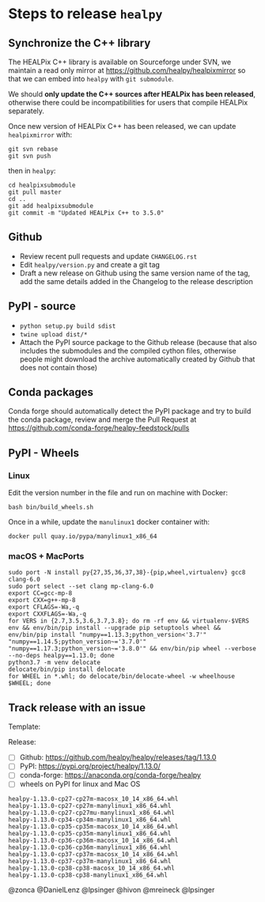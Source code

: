 # Steps to release `healpy`

## Synchronize the C++ library

The HEALPix C++ library is available on Sourceforge under SVN, we maintain a read only mirror at <https://github.com/healpy/healpixmirror> so that we can embed into `healpy` with `git submodule`.

We should **only update the C++ sources after HEALPix has been released**, otherwise there could be incompatibilities for users that compile HEALPix separately.

Once new version of HEALPix C++ has been released, we can update `healpixmirror` with:

    git svn rebase
    git svn push

then in `healpy`:

    cd healpixsubmodule
    git pull master
    cd ..
    git add healpixsubmodule
    git commit -m "Updated HEALPix C++ to 3.5.0"

## Github

* Review recent pull requests and update `CHANGELOG.rst`
* Edit `healpy/version.py` and create a git tag
* Draft a new release on Github using the same version name of the tag, add the same details added in the Changelog to the release description

## PyPI - source

* `python setup.py build sdist`
* `twine upload dist/*`
* Attach the PyPI source package to the Github release (because that also includes the submodules and the compiled cython files, otherwise people might download the archive automatically created by Github that does not contain those)

## Conda packages

Conda forge should automatically detect the PyPI package and try to build the conda package,
review and merge the Pull Request at <https://github.com/conda-forge/healpy-feedstock/pulls>

## PyPI - Wheels

### Linux

Edit the version number in the file and run on machine with Docker:

    bash bin/build_wheels.sh

Once in a while, update the `manulinux1` docker container with:

    docker pull quay.io/pypa/manylinux1_x86_64

### macOS + MacPorts

    sudo port -N install py{27,35,36,37,38}-{pip,wheel,virtualenv} gcc8 clang-6.0
    sudo port select --set clang mp-clang-6.0
    export CC=gcc-mp-8
    export CXX=g++-mp-8
    export CFLAGS=-Wa,-q
    export CXXFLAGS=-Wa,-q
    for VERS in {2.7,3.5,3.6,3.7,3.8}; do rm -rf env && virtualenv-$VERS env && env/bin/pip install --upgrade pip setuptools wheel && env/bin/pip install "numpy==1.13.3;python_version<'3.7'" "numpy==1.14.5;python_version~='3.7.0'"  "numpy==1.17.3;python_version~='3.8.0'" && env/bin/pip wheel --verbose --no-deps healpy==1.13.0; done
    python3.7 -m venv delocate
    delocate/bin/pip install delocate
    for WHEEL in *.whl; do delocate/bin/delocate-wheel -w wheelhouse $WHEEL; done
    
## Track release with an issue

Template:

Release:
* [ ] Github: https://github.com/healpy/healpy/releases/tag/1.13.0
* [ ] PyPI: https://pypi.org/project/healpy/1.13.0/
* [ ] conda-forge: https://anaconda.org/conda-forge/healpy
* [ ] wheels on PyPI for linux and Mac OS 

```
healpy-1.13.0-cp27-cp27m-macosx_10_14_x86_64.whl
healpy-1.13.0-cp27-cp27m-manylinux1_x86_64.whl
healpy-1.13.0-cp27-cp27mu-manylinux1_x86_64.whl
healpy-1.13.0-cp34-cp34m-manylinux1_x86_64.whl
healpy-1.13.0-cp35-cp35m-macosx_10_14_x86_64.whl
healpy-1.13.0-cp35-cp35m-manylinux1_x86_64.whl
healpy-1.13.0-cp36-cp36m-macosx_10_14_x86_64.whl
healpy-1.13.0-cp36-cp36m-manylinux1_x86_64.whl
healpy-1.13.0-cp37-cp37m-macosx_10_14_x86_64.whl
healpy-1.13.0-cp37-cp37m-manylinux1_x86_64.whl
healpy-1.13.0-cp38-cp38-macosx_10_14_x86_64.whl
healpy-1.13.0-cp38-cp38-manylinux1_x86_64.whl
```

@zonca @DanielLenz @lpsinger @hivon @mreineck @lpsinger 
